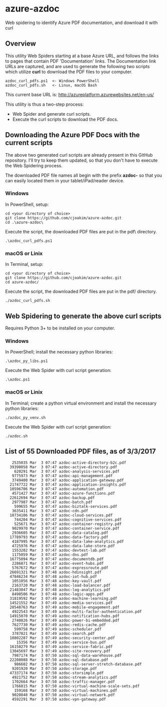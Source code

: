 # azure-azdoc

Web spidering to identify Azure PDF documentation, and download it with curl

## Overview

This utility Web Spiders starting at a base Azure URL, and follows the links to
pages that contain PDF 'Documentation' links.  The Documentation link URLs are
captured, and are used to generate the following two scripts which utilize **curl**
to download the PDF files to your computer.
```
azdoc_curl_pdfs.ps1  <- Windows PowerShell
azdoc_curl_pdfs.sh   <- Linux, macOS Bash
```

This current base URL is: 
http://azureplatform.azurewebsites.net/en-us/

This utility is thus a two-step process:
- Web Spider and generate curl scripts.
- Execute the curl scripts to download the PDF docs.


## Downloading the Azure PDF Docs with the current scripts

The above two generated curl scripts are already present in this GitHub repository.
I'll try to keep them updated, so that you don't have to execute the Web Spidering
process.

The downloaded PDF file names all begin with the prefix **azdoc-** so that you can
easily located them in your tablet/iPad/reader device.

### Windows

In PowerShell, setup:
```
cd <your directory of choice>
git clone https://github.com/cjoakim/azure-azdoc.git
cd .\azure-azdoc\
```

Execute the script, the downloaded PDF files are put in the pdf\ directory.
```
.\azdoc_curl_pdfs.ps1
```

### macOS or Linix

In Terminal, setup:
```
cd <your directory of choice>
git clone https://github.com/cjoakim/azure-azdoc.git
cd azure-azdoc/
```

Execute the script, the downloaded PDF files are put in the pdf/ directory.
```
./azdoc_curl_pdfs.sh
```

## Web Spidering to generate the above curl scripts

Requires Python 3+ to be installed on your computer.

### Windows

In PowerShell; install the necessary python libraries:
```
.\azdoc_py_libs.ps1
```

Execute the Web Spider with curl script generation:
```
.\azdoc.ps1
```

### macOS or Linix

In Terminal; create a python virtual environment and install the necessary python libraries:
```
./azdoc_py_venv.sh
```

Execute the Web Spider with curl script generation:
```
./azdoc.sh
```

## List of 55 Downloaded PDF files, as of 3/3/2017

```
   2535035 Mar  3 07:47 azdoc-active-directory-b2c.pdf
  39390058 Mar  3 07:47 azdoc-active-directory.pdf
    620291 Mar  3 07:47 azdoc-analysis-services.pdf
   9775973 Mar  3 07:47 azdoc-api-management.pdf
   3749400 Mar  3 07:47 azdoc-application-gateway.pdf
  21747722 Mar  3 07:47 azdoc-application-insights.pdf
  10596706 Mar  3 07:47 azdoc-automation.pdf
   4571427 Mar  3 07:47 azdoc-azure-functions.pdf
  22612694 Mar  3 07:47 azdoc-backup.pdf
   2977987 Mar  3 07:47 azdoc-batch.pdf
    599655 Mar  3 07:47 azdoc-biztalk-services.pdf
   3635411 Mar  3 07:47 azdoc-cdn.pdf
  10734106 Mar  3 07:47 azdoc-cloud-services.pdf
    744204 Mar  3 07:47 azdoc-cognitive-services.pdf
    525671 Mar  3 07:47 azdoc-container-registry.pdf
   9029970 Mar  3 07:47 azdoc-container-service.pdf
   2936605 Mar  3 07:47 azdoc-data-catalog.pdf
  17789793 Mar  3 07:47 azdoc-data-factory.pdf
   4187995 Mar  3 07:47 azdoc-data-lake-analytics.pdf
   4725976 Mar  3 07:47 azdoc-data-lake-store.pdf
   1553202 Mar  3 07:47 azdoc-devtest-lab.pdf
   1175059 Mar  3 07:47 azdoc-dns.pdf
  16775094 Mar  3 07:47 azdoc-documentdb.pdf
   2286871 Mar  3 07:47 azdoc-event-hubs.pdf
   5767672 Mar  3 07:47 azdoc-expressroute.pdf
  26691321 Mar  3 07:48 azdoc-hdinsight.pdf
  47846234 Mar  3 07:48 azdoc-iot-hub.pdf
   1051056 Mar  3 07:48 azdoc-key-vault.pdf
   2163720 Mar  3 07:48 azdoc-load-balancer.pdf
  21483047 Mar  3 07:48 azdoc-log-analytics.pdf
   8490506 Mar  3 07:48 azdoc-logic-apps.pdf
  31819592 Mar  3 07:49 azdoc-machine-learning.pdf
  14521552 Mar  3 07:49 azdoc-media-services.pdf
  20548763 Mar  3 07:49 azdoc-mobile-engagement.pdf
   4922543 Mar  3 07:49 azdoc-multi-factor-authentication.pdf
  14915070 Mar  3 07:49 azdoc-notification-hubs.pdf
   2740826 Mar  3 07:49 azdoc-power-bi-embedded.pdf
   7627730 Mar  3 07:49 azdoc-redis-cache.pdf
    599758 Mar  3 07:49 azdoc-scheduler.pdf
   3787821 Mar  3 07:49 azdoc-search.pdf
  10802287 Mar  3 07:49 azdoc-security-center.pdf
     15356 Mar  3 07:49 azdoc-service-bus.pdf
  16150279 Mar  3 07:49 azdoc-service-fabric.pdf
  13045697 Mar  3 07:49 azdoc-site-recovery.pdf
   7987174 Mar  3 07:50 azdoc-sql-data-warehouse.pdf
  22208088 Mar  3 07:50 azdoc-sql-database.pdf
    986602 Mar  3 07:50 azdoc-sql-server-stretch-database.pdf
   9201920 Mar  3 07:50 azdoc-storage.pdf
  47337174 Mar  3 07:50 azdoc-storsimple.pdf
   4921752 Mar  3 07:50 azdoc-stream-analytics.pdf
   1702664 Mar  3 07:50 azdoc-traffic-manager.pdf
   1766815 Mar  3 07:50 azdoc-virtual-machine-scale-sets.pdf
    159168 Mar  3 07:50 azdoc-virtual-machines.pdf
   9020848 Mar  3 07:50 azdoc-virtual-network.pdf
   4592291 Mar  3 07:50 azdoc-vpn-gateway.pdf
```